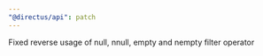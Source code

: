 ```yaml
---
"@directus/api": patch
---
```


Fixed reverse usage of null, nnull, empty and nempty filter operator
